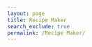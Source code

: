 ```yaml
---
layout: page
title: Recipe Maker
search_exclude: true
permalink: /Recipe Maker/
---
```



<html lang="en">
<head>
    <meta charset="UTF-8">
    <meta name="viewport" content="width=device-width, initial-scale=1.0">
    <title>Culinary Canvas | Recipe Creator</title>
    <script src="https://cdn.tailwindcss.com"></script>
    <link rel="stylesheet" href="https://cdnjs.cloudflare.com/ajax/libs/font-awesome/6.4.0/css/all.min.css">
    <style>
        @import url('https://fonts.googleapis.com/css2?family=Playfair+Display:wght@400;700&family=Poppins:wght@300;400;600&display=swap');
        
        body {
            font-family: 'Poppins', sans-serif;
            background-color: #f9f9f7;
        }
        
        .playfair {
            font-family: 'Playfair Display', serif;
        }
        
        .ingredient-item::before {
            content: "•";
            margin-right: 8px;
            color: #f59e0b;
        }
        
        .instruction-item::before {
            content: counter(step-counter);
            counter-increment: step-counter;
            margin-right: 10px;
            background-color: #f59e0b;
            color: white;
            width: 24px;
            height: 24px;
            border-radius: 50%;
            display: inline-flex;
            align-items: center;
            justify-content: center;
            font-size: 12px;
        }
        
        .recipe-card {
            transition: all 0.3s ease;
            box-shadow: 0 4px 6px rgba(0, 0, 0, 0.05);
        }
        
        .recipe-card:hover {
            transform: translateY(-5px);
            box-shadow: 0 10px 15px rgba(0, 0, 0, 0.1);
        }
        
        /* Custom scrollbar */
        ::-webkit-scrollbar {
            width: 8px;
        }
        
        ::-webkit-scrollbar-track {
            background: #f1f1f1;
            border-radius: 10px;
        }
        
        ::-webkit-scrollbar-thumb {
            background: #d1d5db;
            border-radius: 10px;
        }
        
        ::-webkit-scrollbar-thumb:hover {
            background: #9ca3af;
        }
    </style>
</head>
<body class="min-h-screen">
    

    <main class="container mx-auto px-4 py-8">
        <div class="grid grid-cols-1 lg:grid-cols-3 gap-8">
            <!-- Recipe Form -->
            <div class="lg:col-span-2 bg-white rounded-xl shadow-sm p-6">
                <h2 class="playfair text-2xl font-bold text-gray-800 mb-6">Create Your Recipe Masterpiece</h2>
                
                <!-- Recipe Info -->
                <div class="mb-8">
                    <div class="grid grid-cols-1 md:grid-cols-2 gap-4 mb-6">
                        <div>
                            <label for="recipe-name" class="block text-sm font-medium text-gray-700 mb-1">Recipe Name</label>
                            <input type="text" id="recipe-name" placeholder="e.g. Garlic Butter Shrimp Pasta" class="w-full px-4 py-2 border border-gray-300 rounded-lg focus:ring-2 focus:ring-amber-500 focus:border-amber-500 transition">
                        </div>
                        <div>
                            <label for="recipe-image" class="block text-sm font-medium text-gray-700 mb-1">Image URL (optional)</label>
                            <input type="text" id="recipe-image" placeholder="https://example.com/image.jpg" class="w-full px-4 py-2 border border-gray-300 rounded-lg focus:ring-2 focus:ring-amber-500 focus:border-amber-500 transition">
                        </div>
                    </div>
                    
                    <div class="grid grid-cols-1 md:grid-cols-3 gap-4 mb-6">
                        <div>
                            <label for="prep-time" class="block text-sm font-medium text-gray-700 mb-1">Prep Time (mins)</label>
                            <input type="number" id="prep-time" placeholder="15" class="w-full px-4 py-2 border border-gray-300 rounded-lg focus:ring-2 focus:ring-amber-500 focus:border-amber-500 transition">
                        </div>
                        <div>
                            <label for="cook-time" class="block text-sm font-medium text-gray-700 mb-1">Cook Time (mins)</label>
                            <input type="number" id="cook-time" placeholder="20" class="w-full px-4 py-2 border border-gray-300 rounded-lg focus:ring-2 focus:ring-amber-500 focus:border-amber-500 transition">
                        </div>
                        <div>
                            <label for="servings" class="block text-sm font-medium text-gray-700 mb-1">Servings</label>
                            <input type="number" id="servings" placeholder="4" class="w-full px-4 py-2 border border-gray-300 rounded-lg focus:ring-2 focus:ring-amber-500 focus:border-amber-500 transition">
                        </div>
                    </div>
                    
                    <div>
                        <label for="recipe-description" class="block text-sm font-medium text-gray-700 mb-1">Description</label>
                        <textarea id="recipe-description" rows="3" placeholder="Describe your recipe (e.g. A creamy, garlicky shrimp pasta with fresh herbs...)" class="w-full px-4 py-2 border border-gray-300 rounded-lg focus:ring-2 focus:ring-amber-500 focus:border-amber-500 transition"></textarea>
                    </div>
                </div>
                
                <!-- Ingredients Section -->
                <div class="mb-8">
                    <div class="flex justify-between items-center mb+4">
                        <h3 class="playfair text-xl font-bold text-gray-800">Ingredients</h3>
                        <button id="add-ingredient" class="text-amber-500 hover:text-amber-600">
                            <i class="fas fa-plus-circle text-2xl"></i>
                        </button>
                    </div>
                    <div id="ingredients-list" class="space-y-2">
                        <!-- Ingredients will be added here -->
                    </div>
                </div>
                
                <!-- Instructions Section -->
                <div class="mb-8">
                    <div class="flex justify-between items-center mb+4">
                        <h3 class="playfair text-xl font-bold text-gray-800">Instructions</h3>
                        <button id="add-instruction" class="text-amber-500 hover:text-amber-600">
                            <i class="fas fa-plus-circle text-2xl"></i>
                        </button>
                    </div>
                    <div id="instructions-list" class="space-y-4">
                        <!-- Instructions will be added here -->
                    </div>
                </div>
                
                <!-- Tags/Categories -->
                <div class="mb-8">
                    <h3 class="playfair text-xl font-bold text-gray-800 mb-4">Categories</h3>
                    <div class="flex flex-wrap gap-2">
                        <label class="inline-flex items-center">
                            <input type="checkbox" class="rounded border-gray-300 text-amber-500 focus:ring-amber-500" value="Vegetarian">
                            <span class="ml-2 text-gray-700">Vegetarian</span>
                        </label>
                        <label class="inline-flex items-center">
                            <input type="checkbox" class="rounded border-gray-300 text-amber-500 focus:ring-amber-500" value="Vegan">
                            <span class="ml-2 text-gray-700">Vegan</span>
                        </label>
                        <label class="inline-flex items-center">
                            <input type="checkbox" class="rounded border-gray-300 text-amber-500 focus:ring-amber-500" value="Gluten-Free">
                            <span class="ml-2 text-gray-700">Gluten-Free</span>
                        </label>
                        <label class="inline-flex items-center">
                            <input type="checkbox" class="rounded border-gray-300 text-amber-500 focus:ring-amber-500" value="Dairy-Free">
                            <span class="ml-2 text-gray-700">Dairy-Free</span>
                        </label>
                        <label class="inline-flex items-center">
                            <input type="checkbox" class="rounded border-gray-300 text-amber-500 focus:ring-amber-500" value="Quick-Meal">
                            <span class="ml-2 text-gray-700">Quick Meal</span>
                        </label>
                    </div>
                </div>
                
                <div class="flex justify-end">
                    <button id="generate-recipe" class="bg-amber-500 hover:bg-amber-600 text-white px-6 py-3 rounded-full font-medium transition flex items-center space-x-2">
                        <i class="fas fa-magic"></i>
                        <span>Generate Recipe Card</span>
                    </button>
                </div>
            </div>
            
            <!-- Recipe Preview -->
            <div class="lg:sticky lg:top-8 lg:h-fit">
                <div id="recipe-preview" class="bg-white rounded-xl shadow-sm p-6">
                    <div class="text-center py-12">
                        <i class="fas fa-utensils text-5xl text-gray-300 mb-4"></i>
                        <h3 class="playfair text-xl font-bold text-gray-600">Your recipe will appear here</h3>
                        <p class="text-gray-500">Fill out the form to see a preview</p>
                    </div>
                </div>
            </div>
        </div>
    </main>

    <footer class="bg-gray-50 mt-16 py-8">
        <div class="container mx-auto px-4 text-center text-gray-500">
            <p>© 2023 Culinary Canvas. All recipes created are property of their creators.</p>
        </div>
    </footer>

    <script>
        document.addEventListener('DOMContentLoaded', function() {
            // Counter for ingredients and instructions
            let ingredientCount = 0;
            let instructionCount = 0;
            
            // Add ingredient field
            document.getElementById('add-ingredient').addEventListener('click', function() {
                ingredientCount++;
                const ingredientDiv = document.createElement('div');
                ingredientDiv.className = 'flex items-start space-x-2';
                ingredientDiv.innerHTML = `
                    <input type="text" placeholder="1 cup flour" class="flex-1 px-4 py-2 border border-gray-300 rounded-lg focus:ring-2 focus:ring-amber-500 focus:border-amber-500 transition ingredient-input">
                    <button class="text-red-400 hover:text-red-600 remove-ingredient" type="button">
                        <i class="fas fa-times"></i>
                    </button>
                `;
                document.getElementById('ingredients-list').appendChild(ingredientDiv);
            });
            
            // Remove ingredient field
            document.getElementById('ingredients-list').addEventListener('click', function(e) {
                if (e.target.closest('.remove-ingredient')) {
                    e.target.closest('.flex').remove();
                }
            });
            
            // Add instruction field
            document.getElementById('add-instruction').addEventListener('click', function() {
                instructionCount++;
                const instructionDiv = document.createElement('div');
                instructionDiv.className = 'flex items-start space-x-2';
                instructionDiv.innerHTML = `
                    <textarea placeholder="Step ${instructionCount}..." rows="2" class="flex-1 px-4 py-2 border border-gray-300 rounded-lg focus:ring-2 focus:ring-amber-500 focus:border-amber-500 transition instruction-input"></textarea>
                    <button class="text-red-400 hover:text-red-600 remove-instruction mt-2" type="button">
                        <i class="fas fa-times"></i>
                    </button>
                `;
                document.getElementById('instructions-list').appendChild(instructionDiv);
            });
            
            // Remove instruction field
            document.getElementById('instructions-list').addEventListener('click', function(e) {
                if (e.target.closest('.remove-instruction')) {
                    e.target.closest('.flex').remove();
                }
            });
            
            // Generate recipe preview
            document.getElementById('generate-recipe').addEventListener('click', function() {
                const recipeName = document.getElementById('recipe-name').value || 'Untitled Recipe';
                const recipeImage = document.getElementById('recipe-image').value;
                const prepTime = document.getElementById('prep-time').value || 'N/A';
                const cookTime = document.getElementById('cook-time').value || 'N/A';
                const servings = document.getElementById('servings').value || 'N/A';
                const description = document.getElementById('recipe-description').value || 'No description provided.';
                
                // Get ingredients
                const ingredientInputs = document.querySelectorAll('.ingredient-input');
                const ingredients = [];
                ingredientInputs.forEach(input => {
                    if (input.value.trim()) ingredients.push(input.value);
                });
                
                // Get instructions
                const instructionInputs = document.querySelectorAll('.instruction-input');
                const instructions = [];
                instructionInputs.forEach((input, index) => {
                    if (input.value.trim()) instructions.push(input.value);
                });
                
                // Get selected categories
                const checkboxes = document.querySelectorAll('input[type="checkbox"]:checked');
                const categories = [];
                checkboxes.forEach(checkbox => {
                    categories.push(checkbox.value);
                });
                
                // Generate the preview HTML
                let previewHTML = `
                    <div class="recipe-card">
                        ${recipeImage ? `<img src="${recipeImage}" alt="${recipeName}" class="w-full h-64 object-cover rounded-t-xl mb-4">` : ''}
                        <h2 class="playfair text-3xl font-bold text-gray-800 mb-2">${recipeName}</h2>
                        
                        <div class="flex items-center space-x-4 text-gray-600 mb-4">
                            ${prepTime !== 'N/A' ? `<div class="flex items-center space-x-1">
                                <i class="fas fa-clock"></i>
                                <span>Prep: ${prepTime} min</span>
                            </div>` : ''}
                            
                            ${cookTime !== 'N/A' ? `<div class="flex items-center space-x-1">
                                <i class="fas fa-fire"></i>
                                <span>Cook: ${cookTime} min</span>
                            </div>` : ''}
                            
                            ${servings !== 'N/A' ? `<div class="flex items-center space-x-1">
                                <i class="fas fa-utensils"></i>
                                <span>${servings} servings</span>
                            </div>` : ''}
                        </div>
                        
                        ${description ? `<p class="text-gray-700 mb-6">${description}</p>` : ''}
                        
                        ${categories.length > 0 ? `
                        <div class="flex flex-wrap gap-2 mb-6">
                            ${categories.map(cat => `<span class="bg-amber-100 text-amber-800 text-xs px-3 py-1 rounded-full">${cat}</span>`).join('')}
                        </div>` : ''}
                        
                        <div class="grid grid-cols-1 md:grid-cols-2 gap-8 mb-8">
                            <div>
                                <h3 class="playfair text-xl font-bold text-gray-800 mb-4 border-b pb-2">Ingredients</h3>
                                <ul class="space-y-2">
                                    ${ingredients.length > 0 ? 
                                        ingredients.map(ing => `<li class="ingredient-item text-gray-700">${ing}</li>`).join('') :
                                        '<li class="text-gray-500">No ingredients added</li>'
                                    }
                                </ul>
                            </div>
                            
                            <div>
                                <h3 class="playfair text-xl font-bold text-gray-800 mb-4 border-b pb-2">Instructions</h3>
                                <ol class="list-decimal list-inside space-y-3" style="counter-reset: step-counter;">
                                    ${instructions.length > 0 ? 
                                        instructions.map((inst, idx) => 
                                            `<li class="instruction-item text-gray-700 ml-6 pl-2">${inst}</li>`
                                        ).join('') :
                                        '<li class="text-gray-500">No instructions added</li>'
                                    }
                                </ol>
                            </div>
                        </div>
                        
                        <div class="border-t pt-4 text-center text-gray-500">
                            <p>Recipe created with <span class="text-amber-500">Culinary Canvas</span></p>
                        </div>
                    </div>
                `;
                
                document.getElementById('recipe-preview').innerHTML = previewHTML;
                document.getElementById('print-btn').classList.remove('hidden');
            });
            
            // Print functionality
            document.getElementById('print-btn').addEventListener('click', function() {
                const printContent = document.getElementById('recipe-preview').innerHTML;
                const originalContent = document.body.innerHTML;
                
                document.body.innerHTML = `
                    <div class="container mx-auto p-8 max-w-3xl">
                        ${printContent}
                    </div>
                `;
                
                window.print();
                document.body.innerHTML = originalContent;
                window.location.reload();
            });
            
            // Add initial ingredient and instruction fields
            document.getElementById('add-ingredient').click();
            document.getElementById('add-instruction').click();
        });
    </script>
</body>
</html>